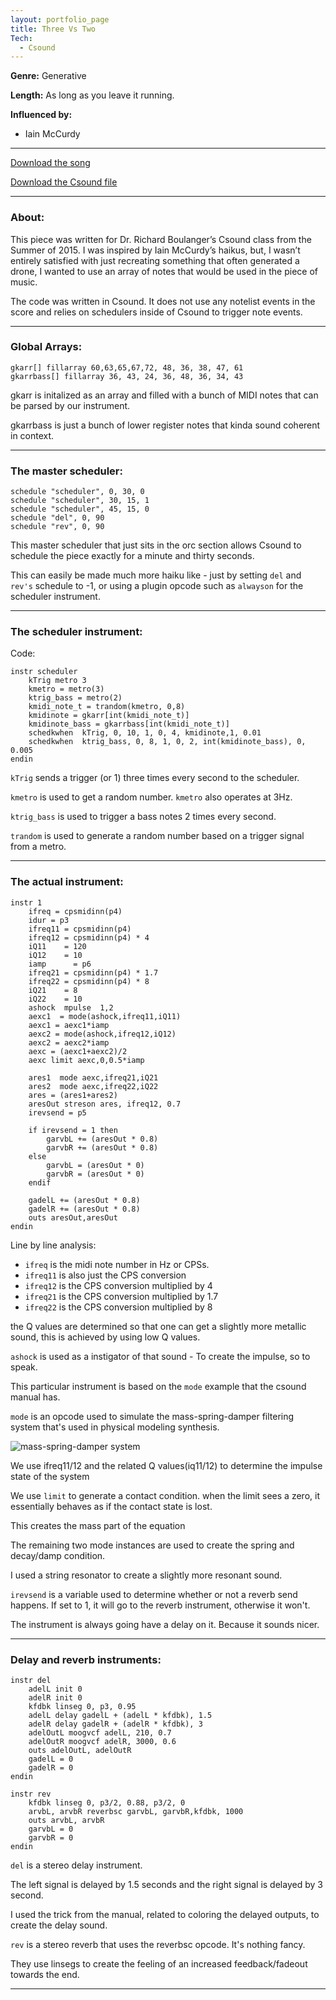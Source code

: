 ```yaml
---
layout: portfolio_page
title: Three Vs Two
Tech:
  - Csound
---
```


**Genre:** Generative

**Length:** As long as you leave it running.

**Influenced by:**

- Iain McCurdy

---

[Download the song](http://ashva.la/assets/ThreeVsTwo.mp3")

[Download the Csound file](http://ashva.la/assets/ThreeVsTwo.csd")

---

### About:

This piece was written for Dr. Richard Boulanger’s Csound class from the Summer of 2015. I was inspired by Iain McCurdy’s haikus, but, I wasn’t entirely satisfied with just recreating something that often generated a drone, I wanted to use an array of notes that would be used in the piece of music.

The code was written in Csound. It does not use any notelist events in the score and relies on schedulers inside of Csound to trigger note events.

---

### Global Arrays:

```
gkarr[] fillarray 60,63,65,67,72, 48, 36, 38, 47, 61
gkarrbass[] fillarray 36, 43, 24, 36, 48, 36, 34, 43
```

gkarr is initalized as an array and filled with a bunch of MIDI notes that can be parsed by our instrument.

gkarrbass is just a bunch of lower register notes that kinda sound coherent in context.

---

### The master scheduler:

```
schedule "scheduler", 0, 30, 0
schedule "scheduler", 30, 15, 1
schedule "scheduler", 45, 15, 0
schedule "del", 0, 90
schedule "rev", 0, 90
```

This master scheduler that just sits in the orc section allows Csound to schedule the piece exactly for a minute and thirty seconds.

This can easily be made much more haiku like - just by setting `del` and `rev's` schedule to -1, or using a plugin opcode such as `alwayson` for the scheduler instrument.

---

### The scheduler instrument:

Code:

```
instr scheduler
	kTrig metro 3
	kmetro = metro(3)
	ktrig_bass = metro(2)
	kmidi_note_t = trandom(kmetro, 0,8)
	kmidinote = gkarr[int(kmidi_note_t)]
	kmidinote_bass = gkarrbass[int(kmidi_note_t)]
	schedkwhen  kTrig, 0, 10, 1, 0, 4, kmidinote,1, 0.01
	schedkwhen  ktrig_bass, 0, 8, 1, 0, 2, int(kmidinote_bass), 0, 0.005
endin
```

`kTrig` sends a trigger (or 1) three times every second to the scheduler.

`kmetro` is used to get a random number. `kmetro` also operates at 3Hz.

`ktrig_bass` is used to trigger a bass notes 2 times every second.

`trandom` is used to generate a random number based on a trigger signal from a metro.

---

### The actual instrument:

```
instr 1
	ifreq = cpsmidinn(p4)
	idur = p3
	ifreq11 = cpsmidinn(p4)
	ifreq12 = cpsmidinn(p4) * 4
	iQ11    = 120
	iQ12    = 10
	iamp 	  = p6
	ifreq21 = cpsmidinn(p4) * 1.7
	ifreq22 = cpsmidinn(p4) * 8
	iQ21    = 8
	iQ22    = 10
	ashock  mpulse  1,2
	aexc1  = mode(ashock,ifreq11,iQ11)
	aexc1 = aexc1*iamp
	aexc2 = mode(ashock,ifreq12,iQ12)
	aexc2 = aexc2*iamp
	aexc = (aexc1+aexc2)/2
	aexc limit aexc,0,0.5*iamp

	ares1  mode aexc,ifreq21,iQ21
	ares2  mode aexc,ifreq22,iQ22
	ares = (ares1+ares2)
	aresOut streson ares, ifreq12, 0.7
	irevsend = p5

	if irevsend = 1 then
		garvbL += (aresOut * 0.8)
		garvbR += (aresOut * 0.8)
	else
		garvbL = (aresOut * 0)
		garvbR = (aresOut * 0)
	endif

	gadelL += (aresOut * 0.8)
	gadelR += (aresOut * 0.8)
	outs aresOut,aresOut
endin
```

Line by line analysis:

- `ifreq` is the midi note number in Hz or CPSs.
- `ifreq11` is also just the CPS conversion
- `ifreq12` is the CPS conversion multiplied by 4
- `ifreq21` is the CPS conversion multiplied by 1.7
- `ifreq22` is the CPS conversion multiplied by 8

the Q values are determined so that one can get a slightly more metallic sound, this is achieved by using low Q values.

`ashock` is used as a instigator of that sound - To create the impulse, so to speak.

This particular instrument is based on the `mode` example that the csound manual has.

`mode` is an opcode used to simulate the mass-spring-damper filtering system that's used in physical modeling synthesis.

![mass-spring-damper system](https://upload.wikimedia.org/wikipedia/commons/2/2b/Damped_spring.gif)

We use ifreq11/12 and the related Q values(iq11/12) to determine the impulse state of the system

We use `limit` to generate a contact condition. when the limit sees a zero, it essentially behaves as if the contact state is lost.

This creates the mass part of the equation

The remaining two mode instances are used to create the spring and decay/damp condition.

I used a string resonator to create a slightly more resonant sound.

`irevsend` is a variable used to determine whether or not a reverb send happens. If set to 1, it will go to the reverb instrument, otherwise it won't.

The instrument is always going have a delay on it. Because it sounds nicer.

---

### Delay and reverb instruments:

```
instr del
	adelL init 0
	adelR init 0
	kfdbk linseg 0, p3, 0.95
	adelL delay gadelL + (adelL * kfdbk), 1.5
	adelR delay gadelR + (adelR * kfdbk), 3
	adelOutL moogvcf adelL, 210, 0.7
	adelOutR moogvcf adelR, 3000, 0.6
	outs adelOutL, adelOutR
	gadelL = 0
	gadelR = 0
endin

instr rev
	kfdbk linseg 0, p3/2, 0.88, p3/2, 0
	arvbL, arvbR reverbsc garvbL, garvbR,kfdbk, 1000
	outs arvbL, arvbR
	garvbL = 0
	garvbR = 0
endin
```

`del` is a stereo delay instrument.

The left signal is delayed by 1.5 seconds and the right signal is delayed by 3 second.

I used the trick from the manual, related to coloring the delayed outputs, to create the delay sound.

`rev` is a stereo reverb that uses the reverbsc opcode. It's nothing fancy.

They use linsegs to create the feeling of an increased feedback/fadeout towards the end.

---
